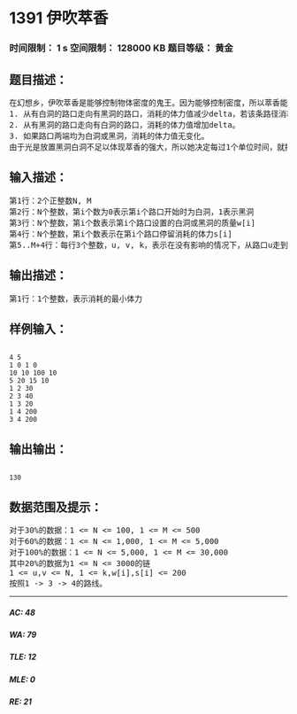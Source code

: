 # 1391 伊吹萃香   
### 时间限制： 1 s     空间限制： 128000 KB     题目等级： 黄金  
## 题目描述：  

<pre>
在幻想乡，伊吹萃香是能够控制物体密度的鬼王。因为能够控制密度，所以萃香能够制造白洞和黑洞，并可以随时改变它们。某一天萃香闲着无聊，在妖怪之山上设置了一些白洞或黑洞，由于引力的影响，给妖怪们带来了很大的麻烦。于是他们决定找出一条消耗体力最少的路，来方便进出。已知妖怪之山上有N个路口(编号1..N)，每个路口都被萃香设置了一定质量白洞或者黑洞。原本在各个路口之间有M条单向路，走过每一条路需要消耗一定量的体力以及1个单位的时间。由于白洞和黑洞的存在，走过每条路需要消耗的体力也就产生了变化，假设一条道路两端路口黑白洞的质量差为delta：
1. 从有白洞的路口走向有黑洞的路口，消耗的体力值减少delta，若该条路径消耗的体力值变为负数的话，取为0。
2. 从有黑洞的路口走向有白洞的路口，消耗的体力值增加delta。
3. 如果路口两端均为白洞或黑洞，消耗的体力值无变化。
由于光是放置黑洞白洞不足以体现萃香的强大，所以她决定每过1个单位时间，就把所有路口的白洞改成黑洞，黑洞改成白洞。当然在走的过程中你可以选择在一个路口上停留1个单位的时间，如果当前路口为白洞，则不消耗体力，否则消耗s[i]的体力。现在请你计算从路口1走到路口N最小的体力消耗。保证一定存在道路从路口1到路口N。
</pre>
  
  
## 输入描述：  

<pre>
第1行：2个正整数N, M
第2行：N个整数，第i个数为0表示第i个路口开始时为白洞，1表示黑洞
第3行：N个整数，第i个数表示第i个路口设置的白洞或黑洞的质量w[i]
第4行：N个整数，第i个数表示在第i个路口停留消耗的体力s[i]
第5..M+4行：每行3个整数，u, v, k，表示在没有影响的情况下，从路口u走到路口v需要消耗k的体力。
</pre>
  
  
## 输出描述：  

<pre>
第1行：1个整数，表示消耗的最小体力
</pre>
  
  
## 样例输入：  

<pre><code>
4 5
1 0 1 0
10 10 100 10
5 20 15 10
1 2 30
2 3 40
1 3 20
1 4 200
3 4 200
</code></pre>
  
  
## 输出输出：  

<pre><code>
130
</code></pre>
  
  
## 数据范围及提示：  

<pre>
对于30%的数据：1 <= N <= 100, 1 <= M <= 500
对于60%的数据：1 <= N <= 1,000, 1 <= M <= 5,000
对于100%的数据：1 <= N <= 5,000, 1 <= M <= 30,000
其中20%的数据为1 <= N <= 3000的链
1 <= u,v <= N, 1 <= k,w[i],s[i] <= 200
按照1 -> 3 -> 4的路线。
</pre>
  
  
***  

##### AC: 48  
##### WA: 79  
##### TLE: 12  
##### MLE: 0  
##### RE: 21  
